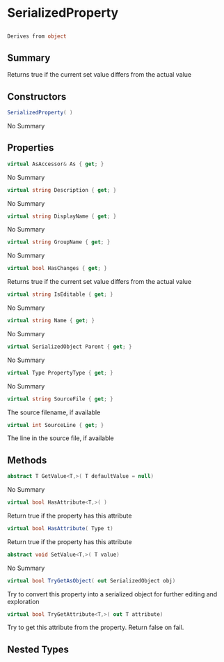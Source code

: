 # SerializedProperty

## 
```c#
Derives from object
```

## Summary

Returns true if the current set value differs from the actual value
## Constructors

```c#
SerializedProperty( ) 
```
No Summary
## Properties

```c#
virtual AsAccessor& As { get; } 
```
No Summary
```c#
virtual string Description { get; } 
```
No Summary
```c#
virtual string DisplayName { get; } 
```
No Summary
```c#
virtual string GroupName { get; } 
```
No Summary
```c#
virtual bool HasChanges { get; } 
```
Returns true if the current set value differs from the actual value
```c#
virtual string IsEditable { get; } 
```
No Summary
```c#
virtual string Name { get; } 
```
No Summary
```c#
virtual SerializedObject Parent { get; } 
```
No Summary
```c#
virtual Type PropertyType { get; } 
```
No Summary
```c#
virtual string SourceFile { get; } 
```
The source filename, if available
```c#
virtual int SourceLine { get; } 
```
The line in the source file, if available
## Methods

```c#
abstract T GetValue<T,>( T defaultValue = null) 
```
No Summary
```c#
virtual bool HasAttribute<T,>( ) 
```
Return true if the property has this attribute
```c#
virtual bool HasAttribute( Type t) 
```
Return true if the property has this attribute
```c#
abstract void SetValue<T,>( T value) 
```
No Summary
```c#
virtual bool TryGetAsObject( out SerializedObject obj) 
```
Try to convert this property into a serialized object for further editing and exploration
```c#
virtual bool TryGetAttribute<T,>( out T attribute) 
```
Try to get this attribute from the property. Return false on fail.
## Nested Types

